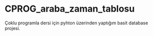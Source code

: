 # CPROG_araba_zaman_tablosu
Çoklu programla dersi için pyhton üzerinden yaptığım basit database projesi.
